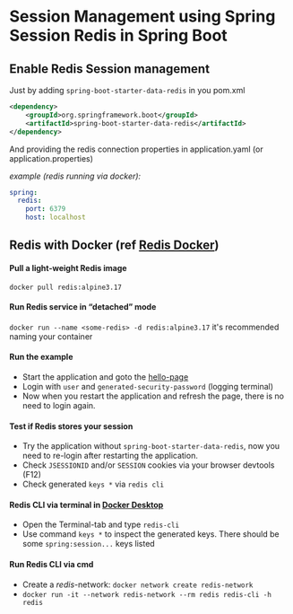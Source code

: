 # Session Management using Spring Session Redis in Spring Boot

## Enable Redis Session management
Just by adding `spring-boot-starter-data-redis` in you pom.xml
```XML
<dependency>
    <groupId>org.springframework.boot</groupId>
    <artifactId>spring-boot-starter-data-redis</artifactId>
</dependency>
```

And providing the redis connection properties in application.yaml (or application.properties)

*example (redis running via docker):*
```yaml
spring:
  redis:
    port: 6379
    host: localhost
```

## Redis with Docker (ref [Redis Docker](https://www.docker.com/blog/how-to-use-the-redis-docker-official-image/))

#### Pull a light-weight Redis image

`docker pull redis:alpine3.17`

#### Run Redis service in “detached” mode

`docker run --name <some-redis> -d redis:alpine3.17` it's recommended naming your container

#### Run the example
- Start the application and goto the [hello-page](http://localhost:8080/hello)
- Login with `user` and `generated-security-password` (logging terminal)
- Now when you restart the application and refresh the page, there is no need to login again.

#### Test if Redis stores your session
- Try the application without `spring-boot-starter-data-redis`, now you need to re-login after restarting the application.
- Check `JSESSIONID` and/or `SESSION` cookies via your browser devtools (F12)
- Check generated `keys *` via `redis cli`

#### Redis CLI via terminal in [Docker Desktop](https://www.docker.com/products/docker-desktop)
- Open the Terminal-tab and type `redis-cli`
- Use command `keys *` to inspect the generated keys.
  There should be some `spring:session...` keys listed

#### Run Redis CLI via cmd
- Create a <i>redis-</i>network: `docker network create redis-network`
- `docker run -it --network redis-network --rm redis redis-cli -h redis` 
